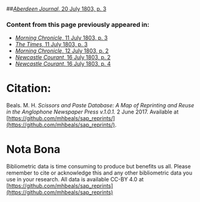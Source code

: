 ##[*Aberdeen Journal*, 20 July 1803, p. 3](https://mhbeals.github.io/sap_html/Aberdeen-Journal/Aberdeen-Journal-20-July-1803-p-3)

### Content from this page previously appeared in:
+ [*Morning Chronicle*, 11 July 1803, p. 3](https://mhbeals.github.io/sap_html/Morning-Chronicle/Morning-Chronicle-11-July-1803-p-3)
+ [*The Times*, 11 July 1803, p. 3](https://mhbeals.github.io/sap_html/The-Times/The-Times-11-July-1803-p-3)
+ [*Morning Chronicle*, 12 July 1803, p. 2](https://mhbeals.github.io/sap_html/Morning-Chronicle/Morning-Chronicle-12-July-1803-p-2)
+ [*Newcastle Courant*, 16 July 1803, p. 2](https://mhbeals.github.io/sap_html/Newcastle-Courant/Newcastle-Courant-16-July-1803-p-2)
+ [*Newcastle Courant*, 16 July 1803, p. 4](https://mhbeals.github.io/sap_html/Newcastle-Courant/Newcastle-Courant-16-July-1803-p-4)
                    
# Citation: 

Beals. M. H. *Scissors and Paste Database: A Map of Reprinting and Reuse in the Anglophone Newspaper Press v.1.0.1.* 2 June 2017. Available at [https://github.com/mhbeals/sap_reprints/](https://github.com/mhbeals/sap_reprints/). 
                    
# Nota Bona

Bibliometric data is time consuming to produce but benefits us all. Please remember to cite or acknowledge this and any other bibliometric data you use in your research. All data is available CC-BY 4.0 at [https://github.com/mhbeals/sap_reprints](https://github.com/mhbeals/sap_reprints)